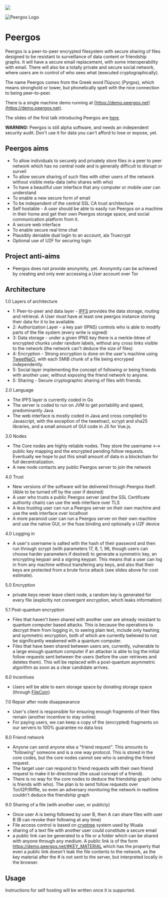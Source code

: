 <img src="https://teamcity.jetbrains.com/app/rest/builds/buildType:(id:OpenSourceProjects_Peergos_Build)/statusIcon"></a>

![Peergos Logo](https://raw.githubusercontent.com/ianopolous/Peergos/gh-pages/images/PeergosLogo.png)

Peergos
========

Peergos is a peer-to-peer encrypted filesystem with secure sharing of files designed to be resistant to surveillance of data content or friendship graphs. It will have a secure email replacement, with some interoperability with email. There will also be a totally private and secure social network, where users are in control of who sees what (executed cryptographically).

The name Peergos comes from the Greek word Πύργος (Pyrgos), which means stronghold or tower, but phonetically spelt with the nice connection to being peer-to-peer. 

There is a single machine demo running at [https://demo.peergos.net](https://demo.peergos.net). 

The slides of the first talk introducing Peergos are [here](https://speakerdeck.com/ianopolous/introducing-peergos).

**WARNING:** Peergos is still alpha software, and needs an independent security audit. Don't use it for data you can't afford to lose or expose, yet.

Peergos aims
------------
 - To allow individuals to securely and privately store files in a peer to peer network which has no central node and is generally difficult to disrupt or surveil
 - To allow secure sharing of such files with other users of the network without visible meta-data (who shares with who)
 - To have a beautiful user interface that any computer or mobile user can understand
 - To enable a new secure form of email
 - To be independent of the central SSL CA trust architecture
 - Self hostable - A user should be able to easily run Peergos on a machine in their home and get their own Peergos storage space, and social communication platform from it. 
 - A secure web interface
 - To enable secure real time chat
 - Plausibly deniable dual login to an account, ala Truecrypt
 - Optional use of U2F for securing login

Project anti-aims
-----------------
 - Peergos does not provide anonymity, yet. Anonymity can be achieved by creating and only ever accessing a User account over Tor

Architecture
------------
1.0 Layers of architecture
 - 1: Peer-to-peer and data layer - [IPFS](https://ipfs.io) provides the data storage, routing and retrieval. A User must have at least one peergos instance storing their data for it to be available. 
 - 2: Authorization Layer - a key pair (IPNS) controls who is able to modify parts of the file system (every write is signed)
 - 3: Data storage - under a given IPNS key there is a merkle-btree of encrypted chunks under random labels, without any cross links visible to the network (the network can't deduce the size of files)
 - 4: Encryption - Strong encryption is done on the user's machine using [TweetNaCl](http://tweetnacl.cr.yp.to/), with each 5MiB chunk of a file being encryped independently. 
 - 5: Social layer implementing the concept of following or being friends with another user, without exposing the friend network to anyone.
 - 5: Sharing - Secure cryptographic sharing of files with friends.

2.0 Language
 - The IPFS layer is currently coded in Go
 - The server is coded to run on JVM to get portability and speed, predominantly Java
 - The web interface is mostly coded in Java and cross compiled to Javascript, with the exception of the tweetnacl, scrypt and sha25 libraries, and a small amount of GUI code in JS for Vue.js. 

3.0 Nodes
 - The Core nodes are highly reliable nodes. They store the username <--> public key mapping and the encrypted pending follow requests. Eventually we hope to put this small amount of data in a blockchain for full decentralization.
 - A new node contacts any public Peergos server to join the network

4.0 Trust
 - New versions of the software will be delivered through Peergos itself. (Able to be turned off by the user if desired)
 - A user who trusts a public Peergos server (and the SSL Certificate authority chain) can use the web interface over TLS
 - A less trusting user can run a Peergos server on their own machine and use the web interface over localhost
 - A more paranoid user can run a Peergos server on their own machine and use the native GUI, or the fuse binding and optionally a U2F device

4.0 Logging in
 - A user's username is salted with the hash of their password and then run through scrypt (with parameters 17, 8, 1, 96, though users can choose harder parameters if desired) to generate a symmetric key, an encrypting keypair and a signing keypair. This means that a user can log in from any machine without transfering any keys, and also that their keys are protected from a brute force attack (see slides above for cost estimate).

5.0 Encryption
 - private keys never leave client node, a random key is generated for every file (explicitly not convergent encryption, which leaks information)

5.1 Post-quantum encryption
 - Files that haven't been shared with another user are already resistant to quantum computer based attacks. This is because the operations to decrypt them from logging in, to seeing plain text, include only hashing and symmetric encryption, both of which are currently believed to not be significantly weakened with a quantum computer. 
 - Files that have been shared between users are, currently, vulnerable to a large enough quantum computer if an attacker is able to log the initial follow requests sent between the users (before the user retrieves and deletes them). This will be replaced with a post-quantum asymmetric algorithm as soon as a clear candidate arrives.  

6.0 Incentives
 - Users will be able to earn storage space by donating storage space (through [FileCoin](http://filecoin.io/))

7.0 Repair after node disappearance
 - User's client is responsible for ensuring enough fragments of their files remain (another incentive to stay online)
 - For paying users, we can keep a copy of the (encrypted) fragments on our servers to 100% guarantee no data loss

8.0 Friend network
 - Anyone can send anyone else a "friend request". This amounts to "following" someone and is a one way protocol. This is stored in the core codes, but the core nodes cannot see who is sending the friend request. 
 - The target user can respond to friend requests with their own friend request to make it bi-directional (the usual concept of a friend). 
 - There is no way for the core nodes to deduce the friendship graph (who is friends with who). The plan is to send follow requests over Tor/I2P/Riffle, so even an adversary monitoring the network in realtime couldn't deduce the friendship graph

9.0 Sharing of a file (with another user, or publicly)
 - Once user A is being followed by user B, then A can share files with user B (B can revoke their following at any time)
 - File access control is based on [cryptree](https://raw.githubusercontent.com/ianopolous/Peergos/master/papers/wuala-cryptree.pdf) system used by Wuala
 - sharing of a text file with another user could constitute a secure email
 - a public link can be generated to a file or a folder which can be shared with anyone through any medium. A public link is of the form https://demo.peergos.net/#KEY_MATERIAL which has the property that even a public link doesn't leak the file contents to the network, as the key material after the # is not sent to the server, but interpreted locally in the browser.

Usage
-----
Instructions for self hosting will be written once it is supported. 
